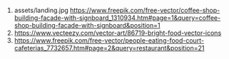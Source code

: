 1. assets/landing.jpg
   https://www.freepik.com/free-vector/coffee-shop-building-facade-with-signboard_1310934.htm#page=1&query=coffee-shop-building-facade-with-signboard&position=1
2. https://www.vecteezy.com/vector-art/86719-bright-food-vector-icons
3. https://www.freepik.com/free-vector/people-eating-food-court-cafeterias_7732657.htm#page=2&query=restaurant&position=21
